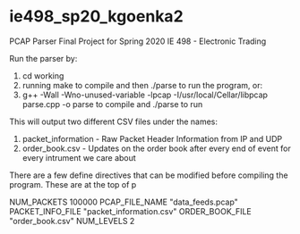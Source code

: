 # ie498_sp20_kgoenka2

PCAP Parser Final Project for Spring 2020 IE 498 - Electronic Trading 


Run the parser by: 
1. cd working
2. running make to compile and then ./parse to run the program, or:
3. g++ -Wall -Wno-unused-variable -lpcap -I/usr/local/Cellar/libpcap parse.cpp -o parse to compile and ./parse to run


This will output two different CSV files under the names:

1. packet_information - Raw Packet Header Information from IP and UDP
2. order_book.csv - Updates on the order book after every end of event for every intrument we care about



There are a few define directives that can be modified before compiling the program. These are at the top of p

NUM_PACKETS 100000
PCAP_FILE_NAME "data_feeds.pcap"
PACKET_INFO_FILE "packet_information.csv"
ORDER_BOOK_FILE "order_book.csv"
NUM_LEVELS 2

